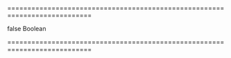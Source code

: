 ===========================================================================
<!--default-->false<!--/default-->
<!--type-->Boolean<!--/type-->
===========================================================================

<!--shortDescription-->

<!--/shortDescription-->

<!--fullDescription-->

<!--/fullDescription-->